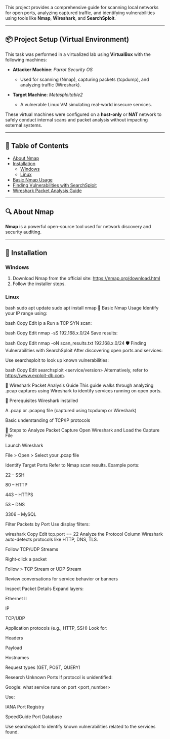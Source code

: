 This project provides a comprehensive guide for scanning local networks for open ports, analyzing captured traffic, and identifying vulnerabilities using tools like **Nmap**, **Wireshark**, and **SearchSploit**.

---

## 📦 Project Setup (Virtual Environment)

This task was performed in a virtualized lab using **VirtualBox** with the following machines:

- **Attacker Machine**: *Parrot Security OS*  
  - Used for scanning (Nmap), capturing packets (tcpdump), and analyzing traffic (Wireshark).
  
- **Target Machine**: *Metasploitable2*  
  - A vulnerable Linux VM simulating real-world insecure services.

These virtual machines were configured on a **host-only** or **NAT** network to safely conduct internal scans and packet analysis without impacting external systems.

---

## 📖 Table of Contents

- [About Nmap](#about-nmap)  
- [Installation](#installation)
  - [Windows](#windows)
  - [Linux](#linux)
- [Basic Nmap Usage](#basic-nmap-usage)  
- [Finding Vulnerabilities with SearchSploit](#finding-vulnerabilities-with-searchsploit)  
- [Wireshark Packet Analysis Guide](#wireshark-packet-analysis-guide)

---

## 🔍 About Nmap

**Nmap** is a powerful open-source tool used for network discovery and security auditing.

---

## 💾 Installation

### Windows

1. Download Nmap from the official site: https://nmap.org/download.html  
2. Follow the installer steps.

### Linux

bash
sudo apt update
sudo apt install nmap
🚀 Basic Nmap Usage
Identify your IP range using:

bash
Copy
Edit
ip a
Run a TCP SYN scan:

bash
Copy
Edit
nmap -sS 192.168.x.0/24
Save results:

bash
Copy
Edit
nmap -oN scan_results.txt 192.168.x.0/24
🛡 Finding Vulnerabilities with SearchSploit
After discovering open ports and services:

Use searchsploit to look up known vulnerabilities:

bash
Copy
Edit
searchsploit <service/version>
Alternatively, refer to https://www.exploit-db.com.

🔬 Wireshark Packet Analysis Guide
This guide walks through analyzing .pcap captures using Wireshark to identify services running on open ports.

📌 Prerequisites
Wireshark installed

A .pcap or .pcapng file (captured using tcpdump or Wireshark)

Basic understanding of TCP/IP protocols

🧭 Steps to Analyze Packet Capture
Open Wireshark and Load the Capture File

Launch Wireshark

File > Open > Select your .pcap file

Identify Target Ports
Refer to Nmap scan results. Example ports:

22 – SSH

80 – HTTP

443 – HTTPS

53 – DNS

3306 – MySQL

Filter Packets by Port
Use display filters:

wireshark
Copy
Edit
tcp.port == 22
Analyze the Protocol Column
Wireshark auto-detects protocols like HTTP, DNS, TLS.

Follow TCP/UDP Streams

Right-click a packet

Follow > TCP Stream or UDP Stream

Review conversations for service behavior or banners

Inspect Packet Details
Expand layers:

Ethernet II

IP

TCP/UDP

Application protocols (e.g., HTTP, SSH)
Look for:

Headers

Payload

Hostnames

Request types (GET, POST, QUERY)

Research Unknown Ports
If protocol is unidentified:

Google: what service runs on port <port_number>

Use:

IANA Port Registry

SpeedGuide Port Database

Use searchsploit to identify known vulnerabilities related to the services found.
